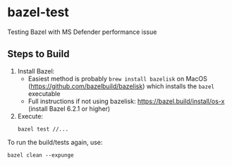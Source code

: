 # bazel-test

Testing Bazel with MS Defender performance issue

## Steps to Build

1. Install Bazel: 
    * Easiest method is probably `brew install bazelisk` on MacOS (https://github.com/bazelbuild/bazelisk) which installs the `bazel` executable
    * Full instructions if not using bazelisk: https://bazel.build/install/os-x (install Bazel 6.2.1 or higher)
2. Execute: 
   ```
   bazel test //...
   ```

To run the build/tests again, use:

```
bazel clean --expunge
```
